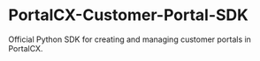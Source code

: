 # PortalCX-Customer-Portal-SDK
Official Python SDK for creating and managing customer portals in PortalCX.
